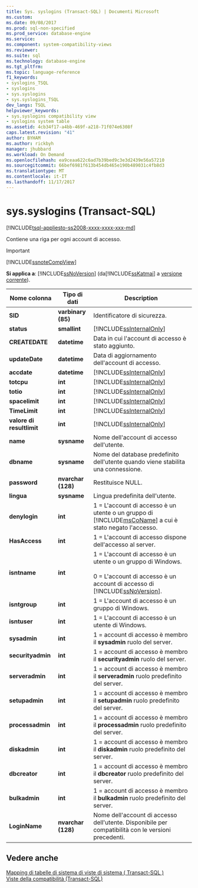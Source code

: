 ```yaml
---
title: Sys. syslogins (Transact-SQL) | Documenti Microsoft
ms.custom: 
ms.date: 09/08/2017
ms.prod: sql-non-specified
ms.prod_service: database-engine
ms.service: 
ms.component: system-compatibility-views
ms.reviewer: 
ms.suite: sql
ms.technology: database-engine
ms.tgt_pltfrm: 
ms.topic: language-reference
f1_keywords:
- syslogins_TSQL
- syslogins
- sys.syslogins
- sys.syslogins_TSQL
dev_langs: TSQL
helpviewer_keywords:
- sys.syslogins compatibility view
- syslogins system table
ms.assetid: 4cb34f17-a4bb-469f-a218-71f074e6308f
caps.latest.revision: "41"
author: BYHAM
ms.author: rickbyh
manager: jhubbard
ms.workload: On Demand
ms.openlocfilehash: ea9ceaa622c6ad7b39bed9c3e3d2439e56a57210
ms.sourcegitcommit: 66bef6981f613b454db465e190b489031c4fb8d3
ms.translationtype: MT
ms.contentlocale: it-IT
ms.lasthandoff: 11/17/2017
---
```

# <a name="syssyslogins-transact-sql"></a>sys.syslogins (Transact-SQL)
[!INCLUDE[tsql-appliesto-ss2008-xxxx-xxxx-xxx-md](../../includes/tsql-appliesto-ss2008-xxxx-xxxx-xxx-md.md)]

  Contiene una riga per ogni account di accesso.  
  
> [!IMPORTANT]  
>  [!INCLUDE[ssnoteCompView](../../includes/ssnotecompview-md.md)]  
  
**Si applica a**: [!INCLUDE[ssNoVersion](../../includes/ssnoversion-md.md)] (da[!INCLUDE[ssKatmai](../../includes/sskatmai-md.md)] a [versione corrente](http://go.microsoft.com/fwlink/p/?LinkId=299658)).  
  
|Nome colonna|Tipo di dati|Description|  
|-----------------|---------------|-----------------|  
|**SID**|**varbinary (85)**|Identificatore di sicurezza.|  
|**status**|**smallint**|[!INCLUDE[ssInternalOnly](../../includes/ssinternalonly-md.md)]|  
|**CREATEDATE**|**datetime**|Data in cui l'account di accesso è stato aggiunto.|  
|**updateDate**|**datetime**|Data di aggiornamento dell'account di accesso.|  
|**accdate**|**datetime**|[!INCLUDE[ssInternalOnly](../../includes/ssinternalonly-md.md)]|  
|**totcpu**|**int**|[!INCLUDE[ssInternalOnly](../../includes/ssinternalonly-md.md)]|  
|**totio**|**int**|[!INCLUDE[ssInternalOnly](../../includes/ssinternalonly-md.md)]|  
|**spacelimit**|**int**|[!INCLUDE[ssInternalOnly](../../includes/ssinternalonly-md.md)]|  
|**TimeLimit**|**int**|[!INCLUDE[ssInternalOnly](../../includes/ssinternalonly-md.md)]|  
|**valore di resultlimit**|**int**|[!INCLUDE[ssInternalOnly](../../includes/ssinternalonly-md.md)]|  
|**name**|**sysname**|Nome dell'account di accesso dell'utente.|  
|**dbname**|**sysname**|Nome del database predefinito dell'utente quando viene stabilita una connessione.|  
|**password**|**nvarchar (128)**|Restituisce NULL.|  
|**lingua**|**sysname**|Lingua predefinita dell'utente.|  
|**denylogin**|**int**|1 = L'account di accesso è un utente o un gruppo di [!INCLUDE[msCoName](../../includes/msconame-md.md)] a cui è stato negato l'accesso.|  
|**HasAccess**|**int**|1 = L'account di accesso dispone dell'accesso al server.|  
|**isntname**|**int**|1 = L'account di accesso è un utente o un gruppo di Windows.<br /><br /> 0 = L'account di accesso è un account di accesso di [!INCLUDE[ssNoVersion](../../includes/ssnoversion-md.md)].|  
|**isntgroup**|**int**|1 = L'account di accesso è un gruppo di Windows.|  
|**isntuser**|**int**|1 = L'account di accesso è un utente di Windows.|  
|**sysadmin**|**int**|1 = account di accesso è membro il **sysadmin** ruolo del server.|  
|**securityadmin**|**int**|1 = account di accesso è membro il **securityadmin** ruolo del server.|  
|**serveradmin**|**int**|1 = account di accesso è membro il **serveradmin** ruolo predefinito del server.|  
|**setupadmin**|**int**|1 = account di accesso è membro il **setupadmin** ruolo predefinito del server.|  
|**processadmin**|**int**|1 = account di accesso è membro il **processadmin** ruolo predefinito del server.|  
|**diskadmin**|**int**|1 = account di accesso è membro il **diskadmin** ruolo predefinito del server.|  
|**dbcreator**|**int**|1 = account di accesso è membro il **dbcreator** ruolo predefinito del server.|  
|**bulkadmin**|**int**|1 = account di accesso è membro il **bulkadmin** ruolo predefinito del server.|  
|**LoginName**|**nvarchar (128)**|Nome dell'account di accesso dell'utente. Disponibile per compatibilità con le versioni precedenti.|  
  
## <a name="see-also"></a>Vedere anche  
 [Mapping di tabelle di sistema di viste di sistema &#40; Transact-SQL &#41;](../../relational-databases/system-tables/mapping-system-tables-to-system-views-transact-sql.md)   
 [Viste della compatibilità &#40;Transact-SQL&#41;](~/relational-databases/system-compatibility-views/system-compatibility-views-transact-sql.md)  
  
  
